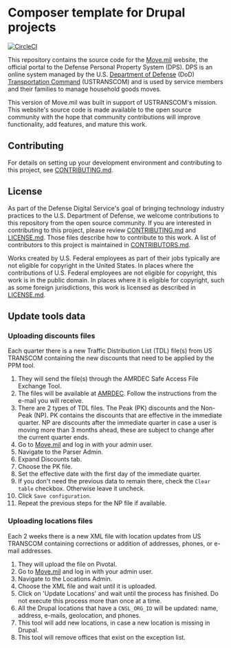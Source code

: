 # Composer template for Drupal projects

[![CircleCI](https://circleci.com/gh/Bixal/move.mil.svg?style=svg)](https://circleci.com/gh/Bixal/move.mil)

This repository contains the source code for the [Move.mil](https://www.move.mil) website, the official portal to the Defense Personal Property System (DPS). DPS is an online system managed by the U.S. [Department of Defense](https://www.defense.gov) (DoD) [Transportation Command](http://www.ustranscom.mil) (USTRANSCOM) and is used by service members and their families to manage household goods moves.

This version of Move.mil was built in support of USTRANSCOM's mission. This website's source code is made available to the open source community with the hope that community contributions will improve functionality, add features, and mature this work.

## Contributing

For details on setting up your development environment and contributing to this project, see [CONTRIBUTING.md][contributing].

## License

As part of the Defense Digital Service's goal of bringing technology industry practices to the U.S. Department of Defense, we welcome contributions to this repository from the open source community. If you are interested in contributing to this project, please review [CONTRIBUTING.md][contributing] and [LICENSE.md][license]. Those files describe how to contribute to this work. A list of contributors to this project is maintained in [CONTRIBUTORS.md][contributors].

Works created by U.S. Federal employees as part of their jobs typically are not eligible for copyright in the United States. In places where the contributions of U.S. Federal employees are not eligible for copyright, this work is in the public domain. In places where it is eligible for copyright, such as some foreign jurisdictions, this work is licensed as described in [LICENSE.md][license].

## Update tools data

### Uploading discounts files

Each quarter there is a new Traffic Distribution List (TDL) file(s) from US TRANSCOM containing the new discounts that need to be applied by the PPM tool.

1. They will send the file(s) through the AMRDEC Safe Access File Exchange Tool.
1. The files will be available at [AMRDEC](http://safe.amrdec.army.mil). Follow the instructions from the e-mail you will receive.
1. There are 2 types of TDL files. The Peak (PK) discounts and the Non-Peak (NP). PK contains the discounts that are effective in the immediate quarter. NP are discounts after the immediate quarter in case a user is moving more than 3 months ahead, these are subject to change after the current quarter ends.
1. Go to [Move.mil](https://move.mil/user/login) and log in with your admin user.
1. Navigate to the Parser Admin.
1. Expand Discounts tab.
1. Choose the PK file.
1. Set the effective date with the first day of the immediate quarter.
1. If you don't need the previous data to remain there, check the `Clear table` checkbox. Otherwise leave it uncheck.
1. Click `Save configuration`.
1. Repeat the previous steps for the NP file if available.

### Uploading locations files

Each 2 weeks there is a new XML file with location updates from US TRANSCOM containing corrections or addition of addresses, phones, or e-mail addresses.

1. They will upload the file on Pivotal.
1. Go to [Move.mil](https://move.mil/user/login) and log in with your admin user.
1. Navigate to the Locations Admin.
1. Choose the XML file and wait until it is uploaded.
1. Click on 'Update Locations' and wait until the process has finished. Do not execute this process more than once at a time.
1. All the Drupal locations that have a `CNSL_ORG_ID` will be updated: name, address, e-mails, geolocation, and phones.
1. This tool will add new locations, in case a new location is missing in Drupal.
1. This tool will remove offices that exist on the exception list.



[contributing]: https://github.com/Bixal/move.mil/blob/master/CONTRIBUTING.md
[contributors]: https://github.com/Bixal/move.mil/blob/master/CONTRIBUTORS.md
[license]: https://github.com/Bixal/move.mil/blob/master/LICENSE.md